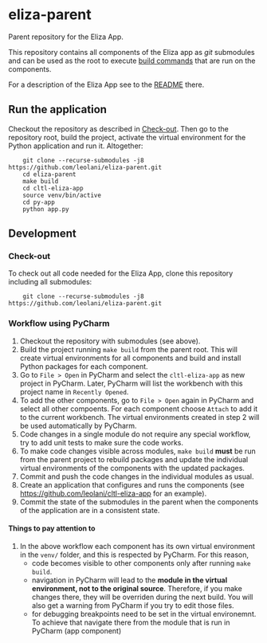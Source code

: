 # eliza-parent

Parent repository for the Eliza App.

This repository contains all components of the Eliza app as _git_ submodules and can be used as the
root to execute [build commands](https://github.com/leolani/cltl-build/tree/main/make) that are run on the components.

For a description of the Eliza App see to the [README](https://github.com/leolani/cltl-eliza-app) there.

## Run the application

Checkout the repository as described in [Check-out](#check-out). Then go to the
repository root, build the project, activate the virtual environment for the
Python application and run it. Altogether:

        git clone --recurse-submodules -j8 https://github.com/leolani/eliza-parent.git
        cd eliza-parent
        make build
        cd cltl-eliza-app
        source venv/bin/active
        cd py-app
        python app.py


## Development

### Check-out

To check out all code needed for the Eliza App, clone this repository including all submodules:

        git clone --recurse-submodules -j8 https://github.com/leolani/eliza-parent.git

### Workflow using PyCharm

1. Checkout the repository with submodules (see above).
1. Build the project running `make build` from the parent root. This will create virtual environments for all components
and build and install Python packages for each component.
1. Go to `File > Open` in PyCharm and select the `cltl-eliza-app` as new project in PyCharm. Later, PyCharm will list the workbench with this project name in `Recently Opened`.
1. To add the other components, go to `File > Open` again in PyCharm and select all other compoents. For each component choose `Attach` to add it
to the current workbench. The virtual environments created in step 2 will be used automatically by PyCharm.
1. Code changes in a single module do not require any special workflow, try to add unit tests to make sure the code works.
1. To make code changes visible across modules, `make build` **must** be run from the parent project to rebuild packages and update the individual
virtual environments of the components with the updated packages.
1. Commit and push the code changes in the individual modules as usual.
1. Create an application that configures and runs the components (see https://github.com/leolani/cltl-eliza-app for an example).
1. Commit the state of the submodules in the parent when the components of the application are in a consistent state.

#### Things to pay attention to

1. In the above workflow each component has its own virtual environment in the `venv/` folder, and this is respected by PyCharm. For this reason,
    - code becomes visible to other components only after running `make build`.
    - navigation in PyCharm will lead to the **module in the virtual environment,
     not to the original source**. Therefore, if you make changes there, they will
     be overriden during the next build. You will also get a warning from PyCharm
     if you try to edit those files.
    - for debugging breakpoints need to be set in the virtual environemnt. To achieve that navigate there from the module that is run in PyCharm (app
    component)
